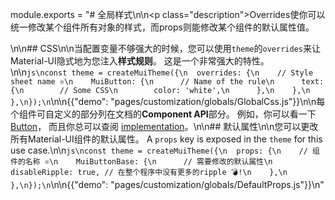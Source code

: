 module.exports = "# 全局样式\n\n<p class=\"description\">Overrides使你可以统一修改某个组件所有对象的样式，而props则能修改某个组件的默认属性值。</p>\n\n## CSS\n\n当配置变量不够强大的时候，您可以使用`theme`的`overrides`来让Material-UI隐式地为您注入**样式规则**。 这是一个非常强大的特性。\n\n```js\nconst theme = createMuiTheme({\n  overrides: {\n    // Style sheet name ⚛️\n    MuiButton: {\n      // Name of the rule\n      text: {\n        // Some CSS\n        color: 'white',\n      },\n    },\n  },\n});\n```\n\n{{\"demo\": \"pages/customization/globals/GlobalCss.js\"}}\n\n每个组件可自定义的部分列在文档的**Component API**部分。 例如，你可以看一下[Button](/api/button/#css)， 而且你总可以查阅 [implementation](https://github.com/Foso/material-ui/blob/master/packages/material-ui/src/Button/Button.js)。\n\n## 默认属性\n\n您可以更改所有Material-UI组件的默认属性。 A `props` key is exposed in the `theme` for this use case.\n\n```js\nconst theme = createMuiTheme({\n  props: {\n    // 组件的名称 ⚛️\n    MuiButtonBase: {\n      // 需要修改的默认属性\n      disableRipple: true, // 在整个程序中没有更多的ripple 💣!\n    },\n  },\n});\n```\n\n{{\"demo\": \"pages/customization/globals/DefaultProps.js\"}}\n"
